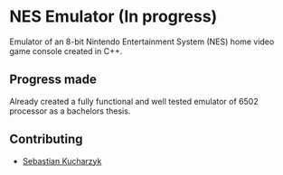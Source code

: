 # NES Emulator (In progress)

Emulator of an 8-bit Nintendo Entertainment System (NES) home video game console created in C++.

## Progress made
Already created a fully functional and well tested emulator of 6502 processor as a bachelors thesis.

## Contributing

* [Sebastian Kucharzyk](https://github.com/kucharzyk-sebastian)
